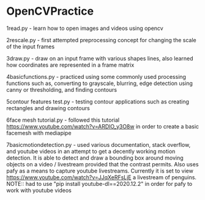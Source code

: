 ﻿# OpenCVPractice
1read.py - learn how to open images and videos using opencv

2rescale.py - first attempted preprocessing concept for changing the scale of the input frames

3draw.py - draw on an input frame with various shapes lines, also learned how coordinates are represented in a frame matrix

4basicfunctions.py - practiced using some commonly used processing functions such as, converting to grayscale, blurring, edge detection using canny or thresholding, and finding contours

5contour features test.py - testing contour applications such as creating rectangles and drawing contours

6face mesh tutorial.py - followed this tutorial https://www.youtube.com/watch?v=ARDlO_y3O8w in order to create a basic facemesh with mediapipe

7basicmotiondetection.py - used various documentation, stack overflow, and youtube videos in an attempt to get a decently working motion detection. It is able to detect and draw a bounding box around moving objects on a video / livestream provided that the contrast permits. Also uses pafy as a means to capture youtube livestreams. Currently it is set to view https://www.youtube.com/watch?v=JJqXeRFsLjE a livestream of penguins.
NOTE:: had to use "pip install youtube-dl==2020.12.2" in order for pafy to work with youtube videos
